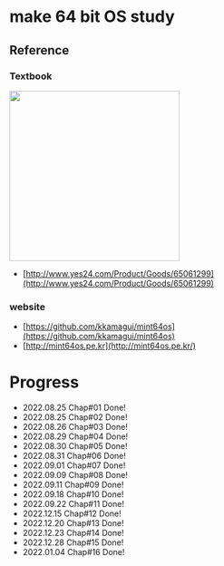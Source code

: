 # make 64 bit OS study

## Reference

### Textbook
<img src="https://user-images.githubusercontent.com/48816875/207875200-615d82f1-dd9e-442d-967f-c9f33b94cd67.png" width="300">

- [http://www.yes24.com/Product/Goods/65061299](http://www.yes24.com/Product/Goods/65061299)

### website

- [https://github.com/kkamagui/mint64os](https://github.com/kkamagui/mint64os)
- [http://mint64os.pe.kr](http://mint64os.pe.kr/)

# Progress

- 2022.08.25 Chap#01 Done!
- 2022.08.25 Chap#02 Done!
- 2022.08.26 Chap#03 Done!
- 2022.08.29 Chap#04 Done!
- 2022.08.30 Chap#05 Done!
- 2022.08.31 Chap#06 Done!
- 2022.09.01 Chap#07 Done!
- 2022.09.09 Chap#08 Done!
- 2022.09.11 Chap#09 Done!
- 2022.09.18 Chap#10 Done!
- 2022.09.22 Chap#11 Done!
- 2022.12.15 Chap#12 Done!
- 2022.12.20 Chap#13 Done!
- 2022.12.23 Chap#14 Done!
- 2022.12.28 Chap#15 Done!
- 2022.01.04 Chap#16 Done!
